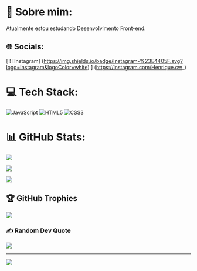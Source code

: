 # 💫 Sobre mim:

Atualmente estou estudando Desenvolvimento Front-end.

## 🌐 Socials:

[ ! [Instagram] (https://img.shields.io/badge/Instagram-%23E4405F.svg?logo=Instagram&logoColor=white) ] (https://instagram.com/Henrique.cw_)

# 💻 Tech Stack:

![JavaScript](https://img.shields.io/badge/javascript-%23323330.svg?style=flat&logo=javascript&logoColor=%23F7DF1E) ![HTML5](https://img.shields.io/badge/html5-%23E34F26.svg?style=flat&logo=html5&logoColor=white) ![CSS3](https://img.shields.io/badge/css3-%231572B6.svg?style=flat&logo=css3&logoColor=white)

# 📊 GitHub Stats:

![](https://github-readme-stats.vercel.app/api?username=henriquecavalcante48&theme=radical&hide_border=false&include_all_commits=true&count_private=true)<br/>

![](https://github-readme-streak-stats.herokuapp.com/?user=henriquecavalcante48&theme=radical&hide_border=false)<br/>

![](https://github-readme-stats.vercel.app/api/top-langs/?username=henriquecavalcante48&theme=radical&hide_border=false&include_all_commits=true&count_private=true&layout=compact)

## 🏆 GitHub Trophies

![](https://github-profile-trophy.vercel.app/?username=henriquecavalcante48&theme=radical&no-frame=false&no-bg=true&margin-w=4)

### ✍️ Random Dev Quote

![](https://quotes-github-readme.vercel.app/api?type=vetical&theme=radical)

---

[![](https://visitcount.itsvg.in/api?id=henriquecavalcante48&icon=2&color=0)](https://visitcount.itsvg.in)

<!-- Proudly created with GPRM ( https://gprm.itsvg.in ) -->

